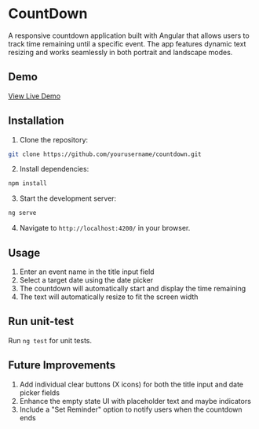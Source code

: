 # CountDown

A responsive countdown application built with Angular that allows users to track time remaining until a specific event. The app features dynamic text resizing and works seamlessly in both portrait and landscape modes.

## Demo

[View Live Demo](https://challenge-countdown.netlify.app)

## Installation

1. Clone the repository:
```bash
git clone https://github.com/yourusername/countdown.git
```

2. Install dependencies:
```bash
npm install
```

3. Start the development server:
```bash
ng serve
```

4. Navigate to `http://localhost:4200/` in your browser.

## Usage

1. Enter an event name in the title input field
2. Select a target date using the date picker
3. The countdown will automatically start and display the time remaining
4. The text will automatically resize to fit the screen width

## Run unit-test

Run `ng test` for unit tests.

## Future Improvements

1. Add individual clear buttons (X icons) for both the title input and date picker fields
2. Enhance the empty state UI with placeholder text and maybe indicators
3. Include a "Set Reminder" option to notify users when the countdown ends




